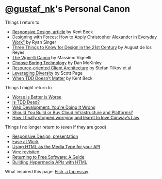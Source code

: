 [@gustaf_nk](http://twitter.com/gustaf_nk)'s Personal Canon
==============
Things I return to

* [Responsive Design, article](http://pragprog.com/magazines/2009-09/responsive-design) by Kent Beck
* [Designing with Forces: How to Apply Christopher Alexander in Everyday Work"](https://vimeo.com/10875362) by Ryan Singer
* [Three Things to Know for Design in the 21st Century](http://www.youtube.com/watch?v=eGkvUl79C6g) by August de los Reyes
* [The Vignelli Canon](http://www.vignelli.com/canon.pdf) by Massimo Vignelli
* [Choose Boring Technology](http://mcfunley.com/choose-boring-technology) by Dan McKinley
* [Resource-oriented Client Architecture](http://roca-style.org/) by Stefan Tilkov et al
* [Leveraging Diversity](https://www.youtube.com/watch?v=lt9UeknKwZw) by Scott Page 
* [When TDD Doesn't Matter](https://www.facebook.com/notes/kent-beck/when-tdd-doesnt-matter/797644973601702) by Kent Beck


Things I might return to

* [Worse is Better is Worse](http://dreamsongs.com/Files/worse-is-worse.pdf)
* [Is TDD Dead?](https://www.youtube.com/playlist?list=PLJb2p0qX8R_qSRhs14CiwKuDuzERXSU8m)
* [Web Development: You're Doing It Wrong](http://www.infoq.com/presentations/web-development-techniques)
* [Should You Build or Buy Cloud Infrastructure and Platforms?](https://www.youtube.com/watch?v=lC8YptCRZck)
* [How I finally stopped worrying and learnt to love Conway’s Law](https://www.youtube.com/watch?v=l1tyfb5we7I)


Things I no longer return to (even if they are good)

* [Responsive Design, presentation](http://www.infoq.com/presentations/responsive-design)
* [Ease at Work](https://www.youtube.com/playlist?list=PLE9763518A2765373)
* [Using HTML as the Media Type for your API](http://codeartisan.blogspot.se/2012/07/using-html-as-media-type-for-your-api.html)
* [Vim: revisited](http://mislav.uniqpath.com/2011/12/vim-revisited/)
* [Returning to Free Software: A Guide](http://words.steveklabnik.com/returning-to-free-software-a-guide)
* [Building Hypermedia APIs with HTML](http://www.infoq.com/presentations/web-api-html)

What inspired this page: [Fish, a tap essay](http://www.robinsloan.com/fish/)
